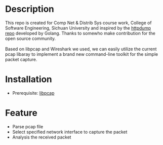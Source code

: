 # Description
This repo is created for   Comp Net & Distrib Sys course work, College of Software Engineering, Sichuan University and inspired by the [httpdump repo](https://github.com/hsiafan/httpdump) developed by Golang. Thanks to somewho make contribution for the open source community.<br></br>
Based on libpcap and Wireshark we used, we can easily utilize the current pcap libaray to implement a brand new command-line toolkit for the simple packet capture.
# Installation
* Prerequisite: [libpcap](https://www.tcpdump.org/)
# Feature
* Parse pcap file
* Select specified network interface to capture the packet
* Analysis the received packet
